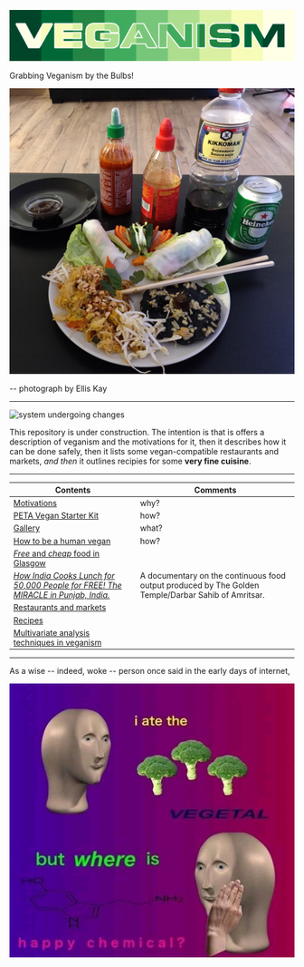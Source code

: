 ![](https://raw.githubusercontent.com/wdbm/resources_veganism/master/media/veganism.png)

Grabbing Veganism by the Bulbs!

![](https://raw.githubusercontent.com/wdbm/resources_veganism/master/media/2019-02-21-164033_Ellis_Kay.jpg)

-- photograph by Ellis Kay

---

![system undergoing changes](https://i.imgur.com/GniItjS.gif)

This repository is under construction. The intention is that is offers a description of veganism and the motivations for it, then it describes how it can be done safely, then it lists some vegan-compatible restaurants and markets, *and then* it outlines recipies for some **very fine cuisine**.

---

|**Contents**                                                                                                                                         |**Comments**                                                                                         |
|-----------------------------------------------------------------------------------------------------------------------------------------------------|-----------------------------------------------------------------------------------------------------|
|[Motivations](documentation/why.md)                                                                                                                  |why?                                                                                                 |
|[PETA Vegan Starter Kit](documentation/PETA-UK-VSK.pdf)                                                                                              |how?                                                                                                 |
|[Gallery](media/gallery.md)                                                                                                                          |what?                                                                                                |
|[How to be a human vegan](documentation/how.md)                                                                                                      |how?                                                                                                 |
|[*Free* and *cheap* food in Glasgow](restaurants_and_markets/Glasgow/free_and_cheap_food/documentation/2012-08-15_free_and_cheap_food_in_Glasgow.pdf)|                                                                                                     |
|[*How India Cooks Lunch for 50,000 People for FREE! The MIRACLE in Punjab, India.*](https://www.youtube.com/watch?v=qdoJroKUwu0)                     |A documentary on the continuous food output produced by The Golden Temple/Darbar Sahib of Amritsar.  |
|[Restaurants and markets](restaurants_and_markets)                                                                                                   |                                                                                                     |
|[Recipes](recipes)                                                                                                                                   |                                                                                                     |
|[Multivariate analysis techniques in veganism](mva.md)                                                                                               |                                                                             |

---

As a wise -- indeed, woke -- person once said in the early days of internet,

![](media/A_year_into_your_vegan_identity.jpg)
